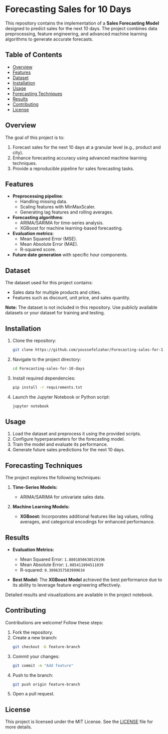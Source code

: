 # Forecasting Sales for 10 Days

This repository contains the implementation of a **Sales Forecasting Model** designed to predict sales for the next 10 days. The project combines data preprocessing, feature engineering, and advanced machine learning algorithms to generate accurate forecasts.

## Table of Contents

- [Overview](#overview)
- [Features](#features)
- [Dataset](#dataset)
- [Installation](#installation)
- [Usage](#usage)
- [Forecasting Techniques](#forecasting-techniques)
- [Results](#results)
- [Contributing](#contributing)
- [License](#license)

## Overview

The goal of this project is to:

1. Forecast sales for the next 10 days at a granular level (e.g., product and city).
2. Enhance forecasting accuracy using advanced machine learning techniques.
3. Provide a reproducible pipeline for sales forecasting tasks.

## Features

- **Preprocessing pipeline**:
  - Handling missing data.
  - Scaling features with MinMaxScaler.
  - Generating lag features and rolling averages.
- **Forecasting algorithms**:
  - ARIMA/SARIMA for time-series analysis.
  - XGBoost for machine learning-based forecasting.
- **Evaluation metrics**:
  - Mean Squared Error (MSE).
  - Mean Absolute Error (MAE).
  - R-squared score.
- **Future date generation** with specific hour components.

## Dataset

The dataset used for this project contains:

- Sales data for multiple products and cities.
- Features such as discount, unit price, and sales quantity.

**Note:** The dataset is not included in this repository. Use publicly available datasets or your dataset for training and testing.

## Installation

1. Clone the repository:
   ```bash
   git clone https://github.com/youssefelzahar/Forecasting-sales-for-10-days.git
   ```

2. Navigate to the project directory:
   ```bash
   cd Forecasting-sales-for-10-days
   ```

3. Install required dependencies:
   ```bash
   pip install -r requirements.txt
   ```

4. Launch the Jupyter Notebook or Python script:
   ```bash
   jupyter notebook
   ```

## Usage

1. Load the dataset and preprocess it using the provided scripts.
2. Configure hyperparameters for the forecasting model.
3. Train the model and evaluate its performance.
4. Generate future sales predictions for the next 10 days.

## Forecasting Techniques

The project explores the following techniques:

1. **Time-Series Models:**
   - ARIMA/SARIMA for univariate sales data.

2. **Machine Learning Models:**
   - **XGBoost:** Incorporates additional features like lag values, rolling averages, and categorical encodings for enhanced performance.

## Results

- **Evaluation Metrics:**
  - Mean Squared Error: `1.8801850638529196`
  - Mean Absolute Error: `1.085411894511039`
  - R-squared: `0.3096357583999634`

- **Best Model:**
  The **XGBoost Model** achieved the best performance due to its ability to leverage feature engineering effectively.

Detailed results and visualizations are available in the project notebook.

## Contributing

Contributions are welcome! Follow these steps:

1. Fork the repository.
2. Create a new branch:
   ```bash
   git checkout -b feature-branch
   ```
3. Commit your changes:
   ```bash
   git commit -m "Add feature"
   ```
4. Push to the branch:
   ```bash
   git push origin feature-branch
   ```
5. Open a pull request.

## License

This project is licensed under the MIT License. See the [LICENSE](LICENSE) file for more details.
